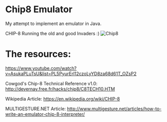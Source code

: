 # Chip8 Emulator
My attempt to implement an emulator in Java.

CHIP-8 Running the old and good Invaders :)
![Chip8](https://i.imgur.com/gHGcTHH.png)

# The resources:
https://www.youtube.com/watch?v=AsukaPLuTsU&list=PL5PyurErl12czoLyYD8za68d61T_OZsP2

Cowgod's Chip-8 Technical Reference v1.0: 
http://devernay.free.fr/hacks/chip8/C8TECH10.HTM

Wikipedia Article:
https://en.wikipedia.org/wiki/CHIP-8

MULTIGESTURE.NET Article:
http://www.multigesture.net/articles/how-to-write-an-emulator-chip-8-interpreter/
